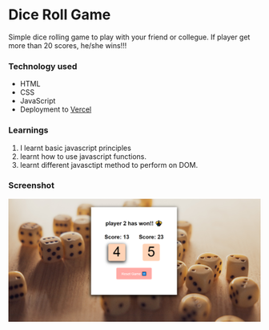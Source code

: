 # Dice Roll Game
Simple dice rolling game to play with your friend or collegue. If player get more than 20 scores, he/she wins!!!

### Technology used

- HTML
- CSS
- JavaScript
- Deployment to [Vercel](https://vercel.com/)

### Learnings
1. I learnt basic javascript principles 
2. learnt how to use javascript functions.
3. learnt different javasctipt method to perform on DOM.

### Screenshot
![ScreenShot of Pacman Game](/screenshots/dice-roll-game-ss-project.PNG)
